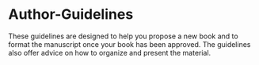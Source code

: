 # Author-Guidelines

These guidelines are designed to help you propose a new book and to format the manuscript once your book has been approved. The guidelines also offer advice on how to organize and present the material.
